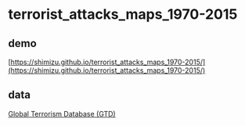 # terrorist_attacks_maps_1970-2015

## demo

[https://shimizu.github.io/terrorist_attacks_maps_1970-2015/](https://shimizu.github.io/terrorist_attacks_maps_1970-2015/)

## data

[Global Terrorism Database (GTD)](https://www.start.umd.edu/gtd/)
